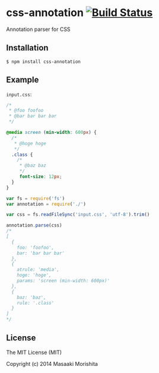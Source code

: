 # css-annotation [![Build Status](https://travis-ci.org/morishitter/css-annotation.svg)](https://travis-ci.org/morishitter/css-annotation)

Annotation parser for CSS

## Installation

```shell
$ npm install css-annotation
```

## Example

`input.css`:

```css
/*
 * @foo foofoo
 * @bar bar bar bar
 */

@media screen (min-width: 600px) {
  /*
   * @hoge hoge
   */
  .class {
    /*
     * @baz baz
     */
     font-size: 12px;
  }
}
```

```js
var fs = require('fs')
var annotation = require('./')

var css = fs.readFileSync('input.css', 'utf-8').trim()

annotation.parse(css)
/*
[
  {
    foo: 'foofoo',
    bar: 'bar bar bar'
  },
  {
    atrule: 'media',
    hoge: 'hoge',
    params: 'screen (min-width: 600px)'
  },
  {
    baz: 'baz',
    rule: '.class'
  }
]
*/
```


## License

The MIT License (MIT)

Copyright (c) 2014 Masaaki Morishita
